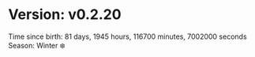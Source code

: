 # Version: v0.2.20
Time since birth: 81 days, 1945 hours, 116700 minutes, 7002000 seconds
Season: Winter ❄️
